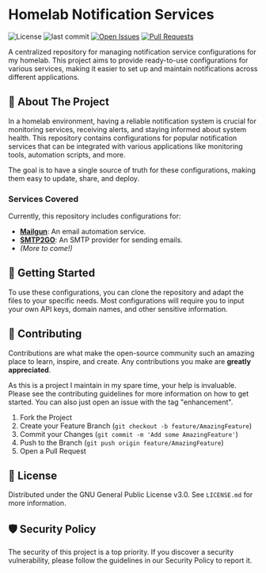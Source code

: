 # Homelab Notification Services

![License](https://badgen.net/github/license/Racerx323/homelab-notification)
![last commit](https://badgen.net/github/last-commit/Racerx323/homelab-notification)
[![Open Issues](https://badgen.net/github/open-issues/Racerx323/homelab-notification)](https://github.com/Racerx323/homelab-notification/issues?q=is%3Aissue%20state%3Aopen)
[![Pull Requests](https://badgen.net/github/prs/Racerx323/homelab-notification)](https://github.com/Racerx323/homelab-notification/pulls)

A centralized repository for managing notification service configurations for my homelab. This project aims to provide ready-to-use configurations for various services, making it easier to set up and maintain notifications across different applications.

## 📖 About The Project

In a homelab environment, having a reliable notification system is crucial for monitoring services, receiving alerts, and staying informed about system health. This repository contains configurations for popular notification services that can be integrated with various applications like monitoring tools, automation scripts, and more.

The goal is to have a single source of truth for these configurations, making them easy to update, share, and deploy.

### Services Covered

Currently, this repository includes configurations for:

* **[Mailgun](https://www.mailgun.com/)**: An email automation service.
* **[SMTP2GO](https://www.smtp2go.com/)**: An SMTP provider for sending emails.
* _(More to come!)_

## 🚀 Getting Started

To use these configurations, you can clone the repository and adapt the files to your specific needs. Most configurations will require you to input your own API keys, domain names, and other sensitive information.

<!-- **Example Usage:**

_This section is a placeholder. You can add specific examples of how to integrate these configurations with tools like `ntfy`, `Prometheus Alertmanager`, or custom scripts._

```bash
# Example of how a user might integrate a configuration
# This is just a conceptual example
cp mailgun/config.yaml /path/to/your/application/
# Remember to replace placeholder values in the config file!
``` -->

## 🤝 Contributing

Contributions are what make the open-source community such an amazing place to learn, inspire, and create. Any contributions you make are **greatly appreciated**.

As this is a project I maintain in my spare time, your help is invaluable. Please see the contributing guidelines for more information on how to get started. You can also just open an issue with the tag "enhancement".

1. Fork the Project
2. Create your Feature Branch (`git checkout -b feature/AmazingFeature`)
3. Commit your Changes (`git commit -m 'Add some AmazingFeature'`)
4. Push to the Branch (`git push origin feature/AmazingFeature`)
5. Open a Pull Request

## 📜 License

Distributed under the GNU General Public License v3.0. See `LICENSE.md` for more information.

## 🛡️ Security Policy

The security of this project is a top priority. If you discover a security vulnerability, please follow the guidelines in our Security Policy to report it.
